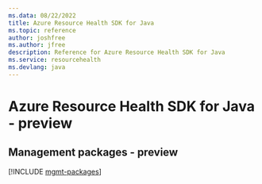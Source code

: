 ```yaml
---
ms.data: 08/22/2022
title: Azure Resource Health SDK for Java
ms.topic: reference
author: joshfree
ms.author: jfree
description: Reference for Azure Resource Health SDK for Java
ms.service: resourcehealth
ms.devlang: java
---
```

# Azure Resource Health SDK for Java - preview

## Management packages - preview
[!INCLUDE [mgmt-packages](resource-health-mgmt-index.md)]